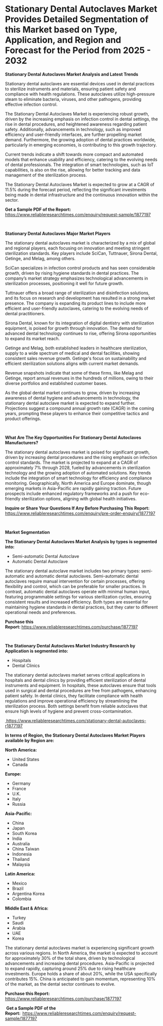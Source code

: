 <p><h1>Stationary Dental Autoclaves Market Provides Detailed Segmentation of this Market based on Type, Application, and Region and Forecast for the Period from 2025 - 2032</h1></p><p><strong>Stationary Dental Autoclaves Market Analysis and Latest Trends</strong></p>
<p><p>Stationary dental autoclaves are essential devices used in dental practices to sterilize instruments and materials, ensuring patient safety and compliance with health regulations. These autoclaves utilize high-pressure steam to eliminate bacteria, viruses, and other pathogens, providing effective infection control.</p><p>The Stationary Dental Autoclaves Market is experiencing robust growth, driven by the increasing emphasis on infection control in dental settings, the rise in dental procedures, and heightened awareness regarding patient safety. Additionally, advancements in technology, such as improved efficiency and user-friendly interfaces, are further propelling market demand. Furthermore, the growing adoption of dental practices worldwide, particularly in emerging economies, is contributing to this growth trajectory.</p><p>Current trends indicate a shift towards more compact and automated models that enhance usability and efficiency, catering to the evolving needs of dental professionals. The integration of smart technologies, such as IoT capabilities, is also on the rise, allowing for better tracking and data management of the sterilization process.</p><p>The Stationary Dental Autoclaves Market is expected to grow at a CAGR of 11.5% during the forecast period, reflecting the significant investments being made in dental infrastructure and the continuous innovation within the sector.</p></p>
<p><strong>Get a Sample PDF of the Report:&nbsp;</strong> <a href="https://www.reliableresearchtimes.com/enquiry/request-sample/1877197?utm_campaign=3045&utm_medium=2&utm_source=Github&utm_content=ia&utm_term=14042025&utm_id=stationary-dental-autoclaves">https://www.reliableresearchtimes.com/enquiry/request-sample/1877197</a></p>
<p>&nbsp;</p>
<p><strong>Stationary Dental Autoclaves Major Market Players</strong></p>
<p><p>The stationary dental autoclaves market is characterized by a mix of global and regional players, each focusing on innovation and meeting stringent sterilization standards. Key players include SciCan, Tuttnauer, Sirona Dental, Getinge, and Melag, among others.</p><p>SciCan specializes in infection control products and has seen considerable growth, driven by rising hygiene standards in dental practices. The company’s market strategy emphasizes technological advancements in sterilization processes, positioning it well for future growth. </p><p>Tuttnauer offers a broad range of sterilization and disinfection solutions, and its focus on research and development has resulted in a strong market presence. The company is expanding its product lines to include more efficient and user-friendly autoclaves, catering to the evolving needs of dental practitioners. </p><p>Sirona Dental, known for its integration of digital dentistry with sterilization equipment, is poised for growth through innovation. The demand for advanced dental technology continues to rise, offering Sirona opportunities to expand its market reach.</p><p>Getinge and Melag, both established leaders in healthcare sterilization, supply to a wide spectrum of medical and dental facilities, showing consistent sales revenue growth. Getinge's focus on sustainability and efficient sterilization solutions aligns with current market demands. </p><p>Revenue snapshots indicate that some of these firms, like Melag and Getinge, report annual revenues in the hundreds of millions, owing to their diverse portfolios and established customer bases. </p><p>As the global dental market continues to grow, driven by increasing awareness of dental hygiene and advancements in technology, the stationary dental autoclave market is expected to expand further. Projections suggest a compound annual growth rate (CAGR) in the coming years, prompting these players to enhance their competitive tactics and product offerings.</p></p>
<p>&nbsp;</p>
<p><strong>What Are The Key Opportunities For Stationary Dental Autoclaves Manufacturers?</strong></p>
<p><p>The stationary dental autoclaves market is poised for significant growth, driven by increasing dental procedures and the rising emphasis on infection control standards. The market is projected to expand at a CAGR of approximately 7% through 2028, fueled by advancements in sterilization technology and the growing adoption of automated solutions. Key trends include the integration of smart technology for efficiency and compliance monitoring. Geographically, North America and Europe dominate, though emerging markets in Asia-Pacific are rapidly gaining traction. Future prospects include enhanced regulatory frameworks and a push for eco-friendly sterilization options, aligning with global health initiatives.</p></p>
<p><strong>Inquire or Share Your Questions If Any Before Purchasing This Report:</strong> <a href="https://www.reliableresearchtimes.com/enquiry/pre-order-enquiry/1877197?utm_campaign=3045&utm_medium=2&utm_source=Github&utm_content=ia&utm_term=14042025&utm_id=stationary-dental-autoclaves">https://www.reliableresearchtimes.com/enquiry/pre-order-enquiry/1877197</a></p>
<p>&nbsp;</p>
<p><strong>Market Segmentation</strong></p>
<p><strong>The Stationary Dental Autoclaves Market Analysis by types is segmented into:</strong></p>
<p><ul><li>Semi-automatic Dental Autoclave</li><li>Automatic Dental Autoclave</li></ul></p>
<p><p>The stationary dental autoclave market includes two primary types: semi-automatic and automatic dental autoclaves. Semi-automatic dental autoclaves require manual intervention for certain processes, offering flexibility and control, which can be preferable for smaller practices. In contrast, automatic dental autoclaves operate with minimal human input, featuring programmable settings for various sterilization cycles, ensuring consistent results and increased efficiency. Both types are essential for maintaining hygiene standards in dental practices, but they cater to different operational needs and preferences.</p></p>
<p><strong>Purchase this Report:&nbsp;</strong><a href="https://www.reliableresearchtimes.com/purchase/1877197?utm_campaign=3045&utm_medium=2&utm_source=Github&utm_content=ia&utm_term=14042025&utm_id=stationary-dental-autoclaves">https://www.reliableresearchtimes.com/purchase/1877197</a></p>
<p>&nbsp;</p>
<p><strong>The Stationary Dental Autoclaves Market Industry Research by Application is segmented into:</strong></p>
<p><ul><li>Hospitals</li><li>Dental Clinics</li></ul></p>
<p><p>The stationary dental autoclaves market serves critical applications in hospitals and dental clinics by providing efficient sterilization of dental instruments and equipment. In hospitals, these autoclaves ensure that tools used in surgical and dental procedures are free from pathogens, enhancing patient safety. In dental clinics, they facilitate compliance with health regulations and improve operational efficiency by streamlining the sterilization process. Both settings benefit from reliable autoclaves that ensure high levels of hygiene and prevent cross-contamination.</p></p>
<p><a href="https://www.reliableresearchtimes.com/stationary-dental-autoclaves-r1877197?utm_campaign=3045&utm_medium=2&utm_source=Github&utm_content=ia&utm_term=14042025&utm_id=stationary-dental-autoclaves">&nbsp;https://www.reliableresearchtimes.com/stationary-dental-autoclaves-r1877197</a></p>
<p><strong>In terms of Region, the Stationary Dental Autoclaves Market Players available by Region are:</strong></p>
<p>
    <p> <strong> North America: </strong>
        <ul>
            <li>United States</li>
            <li>Canada</li>
        </ul>
        </p> 
    <p> <strong> Europe: </strong>
        <ul>
            <li>Germany</li>
            <li>France</li>
            <li>U.K.</li>
            <li>Italy</li>
            <li>Russia</li>
        </ul>
        </p> 
    <p> <strong> Asia-Pacific: </strong>
        <ul>
            <li>China</li>
            <li>Japan</li>
            <li>South Korea</li>
            <li>India</li>
            <li>Australia</li>
            <li>China Taiwan</li>
            <li>Indonesia</li>
            <li>Thailand</li>
            <li>Malaysia</li>
        </ul>
        </p> 
    <p> <strong> Latin America: </strong>
        <ul>
            <li>Mexico</li>
            <li>Brazil</li>
            <li>Argentina Korea</li>
            <li>Colombia</li>
        </ul>
        </p> 
    <p> <strong> Middle East & Africa: </strong>
        <ul>
            <li>Turkey</li>
            <li>Saudi</li>
            <li>Arabia</li>
            <li>UAE</li>
            <li>Korea</li>
        </ul>
    </p>
    </p>
<p><p>The stationary dental autoclaves market is experiencing significant growth across various regions. In North America, the market is expected to account for approximately 30% of the total share, driven by technological advancements and increasing dental procedures. Asia-Pacific is projected to expand rapidly, capturing around 25% due to rising healthcare investments. Europe holds a share of about 20%, while the USA specifically contributes 15%. China is anticipated to gain momentum, representing 10% of the market, as the dental sector continues to evolve.</p></p>
<p><strong>Purchase this Report: </strong><a href="https://www.reliableresearchtimes.com/purchase/1877197?utm_campaign=3045&utm_medium=2&utm_source=Github&utm_content=ia&utm_term=14042025&utm_id=stationary-dental-autoclaves">https://www.reliableresearchtimes.com/purchase/1877197</a></p>
<p>&nbsp;<strong>Get a Sample PDF of the Report:&nbsp;&nbsp;</strong><a href="https://www.reliableresearchtimes.com/enquiry/request-sample/1877197?utm_campaign=3045&utm_medium=2&utm_source=Github&utm_content=ia&utm_term=14042025&utm_id=stationary-dental-autoclaves">https://www.reliableresearchtimes.com/enquiry/request-sample/1877197</a></p>
<p><strong></strong></p>
<p><p></p><p></p><p></p></p>
